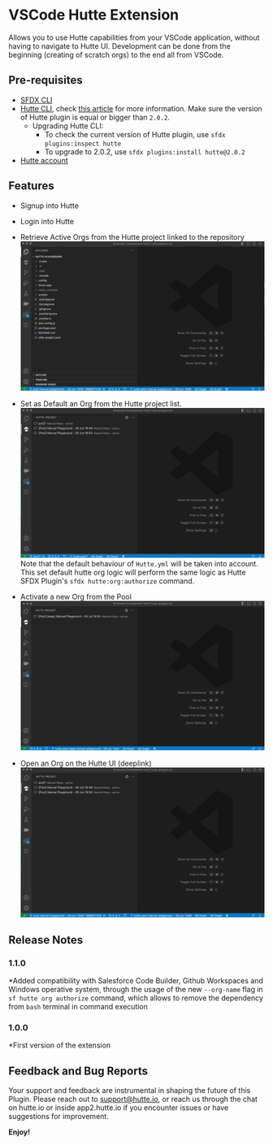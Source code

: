# VSCode Hutte Extension

Allows you to use Hutte capabilities from your VSCode application, without having to navigate to Hutte UI. Development can be done from the beginning (creating of scratch orgs) to the end all from VSCode.

## Pre-requisites

- [SFDX CLI](https://developer.salesforce.com/tools/sfdxcli)
- [Hutte CLI](https://github.com/hutte-io/cli), check [this article](https://docs.hutte.io/en/articles/6836945-hutte-sfdx-plugin) for more information. Make sure the version of Hutte plugin is equal or bigger than `2.0.2`.
  - Upgrading Hutte CLI:
    - To check the current version of Hutte plugin, use `sfdx plugins:inspect hutte`
    - To upgrade to 2.0.2, use `sfdx plugins:install hutte@2.0.2`
- [Hutte account](https://hutte.io/trails/signup/)

## Features

- Signup into Hutte
- Login into Hutte
- Retrieve Active Orgs from the Hutte project linked to the repository
 ![](./resources/documentation/gifs/HutteLogin.gif)

- Set as Default an Org from the Hutte project list.
  ![](./resources/documentation/gifs/HutteSetDefaultOrg.gif)
  Note that the default behaviour of `Hutte.yml` will be taken into account. This set default hutte org logic will perform the same logic as Hutte SFDX Plugin's `sfdx hutte:org:authorize` command.

- Activate a new Org from the Pool
  ![](./resources/documentation/gifs/TakingOrgFromPool.gif)

- Open an Org on the Hutte UI (deeplink)
  ![](./resources/documentation/gifs/OpenInHutte.gif) 

## Release Notes

### 1.1.0

*Added compatibility with Salesforce Code Builder, Github Workspaces and Windows operative system, through the usage of the new `--org-name` flag in `sf hutte org authorize` command, which allows to remove the dependency from `bash` terminal in command execution

### 1.0.0

*First version of the extension

## Feedback and Bug Reports

Your support and feedback are instrumental in shaping the future of this Plugin. Please reach out to support@hutte.io, or reach us through the chat on hutte.io or inside app2.hutte.io if you encounter issues or have suggestions for improvement.

**Enjoy!**
